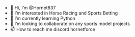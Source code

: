 - 👋 Hi, I’m @Hornet837
- 👀 I’m interested in Horse Racing and Sports Betting
- 🌱 I’m currently learning Python
- 💞️ I’m looking to collaborate on any sports model projects 
- 📫 How to reach me discord hornetforce 

<!---
Hornet837/Hornet837 is a ✨ special ✨ repository because its `README.md` (this file) appears on your GitHub profile.
You can click the Preview link to take a look at your changes.
--->
